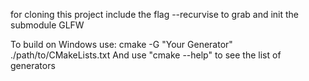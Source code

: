 for cloning this project include the flag --recurvise to grab and init the submodule GLFW

To build on Windows use:
    cmake -G "Your Generator" ./path/to/CMakeLists.txt
    And use "cmake --help" to see the list of generators